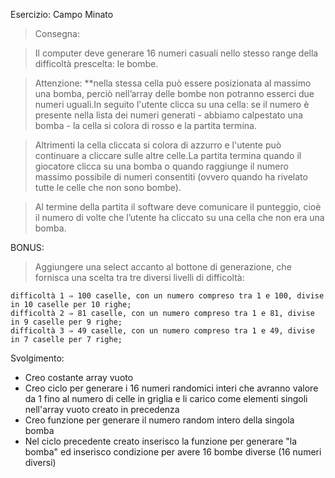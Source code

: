 Esercizio: Campo Minato

> Consegna:


> Il computer deve generare 16 numeri casuali nello stesso range della difficoltà prescelta: le bombe.


> Attenzione: **nella stessa cella può essere posizionata al massimo una bomba, perciò nell’array delle bombe non potranno esserci due numeri uguali.In seguito l'utente clicca su una cella: se il numero è presente nella lista dei numeri generati - abbiamo calpestato una bomba - la cella si colora di rosso e la partita termina.


> Altrimenti la cella cliccata si colora di azzurro e l'utente può continuare a cliccare sulle altre celle.La partita termina quando il giocatore clicca su una bomba o quando raggiunge il numero massimo possibile di numeri consentiti (ovvero quando ha rivelato tutte le celle che non sono bombe).


> Al termine della partita il software deve comunicare il punteggio, cioè il numero di volte che l’utente ha cliccato su una cella che non era una bomba.

BONUS:

> Aggiungere una select accanto al bottone di generazione, che fornisca una scelta tra tre diversi livelli di difficoltà:

    difficoltà 1 ⇒ 100 caselle, con un numero compreso tra 1 e 100, divise in 10 caselle per 10 righe;
    difficoltà 2 ⇒ 81 caselle, con un numero compreso tra 1 e 81, divise in 9 caselle per 9 righe;
    difficoltà 3 ⇒ 49 caselle, con un numero compreso tra 1 e 49, divise in 7 caselle per 7 righe;

Svolgimento:

- Creo costante array vuoto
- Creo ciclo per generare i 16 numeri randomici interi che avranno valore da 1 fino al numero di celle in griglia e li carico come elementi singoli nell'array vuoto creato in precedenza
- Creo funzione per generare il numero random intero della singola bomba
- Nel ciclo precedente creato inserisco la funzione per generare "la bomba" ed inserisco condizione per avere 16 bombe diverse (16 numeri diversi)